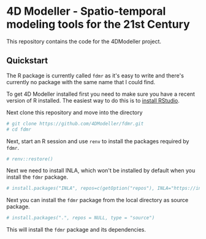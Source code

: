 # 4D Modeller - Spatio-temporal modeling tools for the 21st Century

This repository contains the code for the 4DModeller project.

## Quickstart

The R package is currently called `fdmr` as it's easy to write and there's currently no package with the same name that I could find.

To get 4D Modeller installed first you need to make sure you have a recent version of R installed.
The easiest way to do this is to [install RStudio](https://posit.co/downloads/).

Next clone this repository and move into the directory  

```bash
# git clone https://github.com/4DModeller/fdmr.git
# cd fdmr
```

Next, start an R session and use `renv` to install the packages required by `fdmr`.

```R
# renv::restore()
```

Next we need to install INLA, which won't be installed by default when you install the `fdmr` package.

```R
# install.packages("INLA", repos=c(getOption("repos"), INLA="https://inla.r-inla-download.org/R/stable"), dep=TRUE)
```

Next you can install the `fdmr` package from the local directory as source package.

```R
# install.packages(".", repos = NULL, type = "source")
```

This will install the `fdmr` package and its dependencies.
